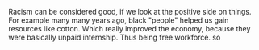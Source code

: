 Racism can be considered good, if we look at the positive side on things. For example many many years ago, black "people" helped us gain resources like cotton. Which really improved the economy, because they were basically unpaid internship. Thus being free workforce. so 

